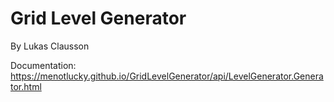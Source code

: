 # Grid Level Generator
By Lukas Clausson

Documentation: https://menotlucky.github.io/GridLevelGenerator/api/LevelGenerator.Generator.html
